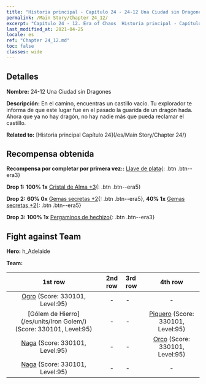 ```yaml
---
title: "Historia principal - Capítulo 24 - 24-12 Una Ciudad sin Dragones"
permalink: /Main Story/Chapter 24_12/
excerpt: "Capítulo 24 - 12. Era of Chaos  Historia principal - Capítulo 24_12. 24-12 Una Ciudad sin Dragones"
last_modified_at: 2021-04-25
locale: es
ref: "Chapter 24_12.md"
toc: false
classes: wide
---
```


## Detalles

 **Nombre:** 24-12 Una Ciudad sin Dragones

 **Descripción:** En el camino, encuentras un castillo vacío. Tu explorador te informa de que este lugar fue en el pasado la guarida de un dragón hada. Ahora que ya no hay dragón, no hay nadie más que pueda reclamar el castillo.

 **Related to:** [Historia principal Capítulo 24](/es/Main Story/Chapter 24/)

## Recompensa obtenida

 **Recompensa por completar por primera vez::** [Llave de plata](/ItemsES/con_693/){: .btn .btn--era3}

 **Drop 1:** **100% 1x** [Cristal de Alma +3](/ItemsES/mat_87/){: .btn .btn--era5}

 **Drop 2:** **60% 0x** [Gemas secretas +2](/ItemsES/mat_79/){: .btn .btn--era5}, **40% 1x** [Gemas secretas +2](/ItemsES/mat_79/){: .btn .btn--era5}

 **Drop 3:** **100% 1x** [Pergaminos de hechizo](/ItemsES/con_694/){: .btn .btn--era3}


## Fight against Team
 **Hero:** h_Adelaide

 **Team:**


  | 1st row | 2nd row | 3rd row | 4th row |
  |:----:|:----:|:----|:----:|
  | [Ogro](/es/units/Ogre/) (Score: 330101, Level:95)  | - | - | - |
  | [Gólem de Hierro](/es/units/Iron Golem/) (Score: 330101, Level:95)  | - | - | [Piquero](/es/units/Pikeman/) (Score: 330101, Level:95)  |
  | [Naga](/es/units/Naga/) (Score: 330101, Level:95)  | - | - | [Orco](/es/units/Orc/) (Score: 330101, Level:95)  |
  | [Naga](/es/units/Naga/) (Score: 330101, Level:95)  | - | - | - |


